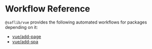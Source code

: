 # Workflow Reference

`@saflib/vue` provides the following automated workflows for packages depending on it:

- [vue/add-page](./add-page.md)
- [vue/add-spa](./add-spa.md)
